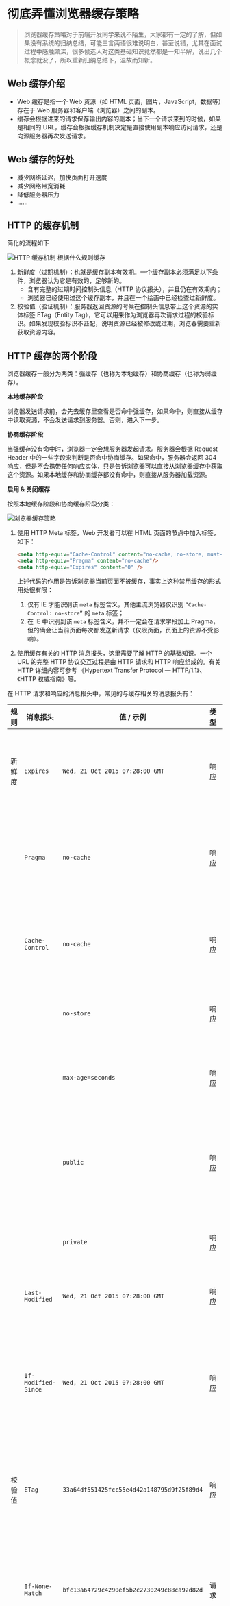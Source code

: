 # 彻底弄懂浏览器缓存策略

> 浏览器缓存策略对于前端开发同学来说不陌生，大家都有一定的了解，但如果没有系统的归纳总结，可能三言两语很难说明白，甚至说错，尤其在面试过程中感触颇深，很多候选人对这类基础知识竟然都是一知半解，说出几个概念就没了，所以重新归纳总结下，温故而知新。

## Web 缓存介绍

- Web 缓存是指一个 Web 资源（如 HTML 页面，图片，JavaScript，数据等）存在于 Web 服务器和客户端（浏览器）之间的副本。
- 缓存会根据进来的请求保存输出内容的副本；当下一个请求来到的时候，如果是相同的 URL，缓存会根据缓存机制决定是直接使用副本响应访问请求，还是向源服务器再次发送请求。

## Web 缓存的好处

- 减少网络延迟，加快页面打开速度
- 减少网络带宽消耗
- 降低服务器压力
- ……

## HTTP 的缓存机制

简化的流程如下

![HTTP 缓存机制](./resource/browser-cache_http-cache.png)
根据什么规则缓存

1. 新鲜度（过期机制）：也就是缓存副本有效期。一个缓存副本必须满足以下条件，浏览器认为它是有效的，足够新的。
   - 含有完整的过期时间控制头信息（HTTP 协议报头），并且仍在有效期内；
   - 浏览器已经使用过这个缓存副本，并且在一个绘画中已经检查过新鲜度。
2. 校验值（验证机制）：服务器返回资源的时候在控制头信息带上这个资源的实体标签 ETag（Entity Tag），它可以用来作为浏览器再次请求过程的校验标识。如果发现校验标识不匹配，说明资源已经被修改或过期，浏览器需要重新获取资源内容。

## HTTP 缓存的两个阶段

浏览器缓存一般分为两类：强缓存（也称为本地缓存）和协商缓存（也称为弱缓存）。

**本地缓存阶段**

浏览器发送请求前，会先去缓存里查看是否命中强缓存，如果命中，则直接从缓存中读取资源，不会发送请求到服务器。否则，进入下一步。

**协商缓存阶段**

当强缓存没有命中时，浏览器一定会想服务器发起请求。服务器会根据 Request Header 中的一些字段来判断是否命中协商缓存。如果命中，服务器会返回 304 响应，但是不会携带任何响应实体，只是告诉浏览器可以直接从浏览器缓存中获取这个资源。如果本地缓存和协商缓存都没有命中，则直接从服务器加载资源。

**启用 & 关闭缓存**

按照本地缓存阶段和协商缓存阶段分类：

![浏览器缓存策略](./resource/browser-cache_cache-category.png)

1. 使用 HTTP Meta 标签，Web 开发者可以在 HTML 页面的节点中加入标签，如下：

    ```html
    <meta http-equiv="Cache-Control" content="no-cache, no-store, must-revalidate"/>
    <meta http-equiv="Pragma" content="no-cache"/>
    <meta http-equiv="Expires" content="0" />
    ```

    上述代码的作用是告诉浏览器当前页面不被缓存，事实上这种禁用缓存的形式用处很有限：

      1. 仅有 IE 才能识别该 `meta` 标签含义，其他主流浏览器仅识别 `“Cache-Control: no-store”` 的 `meta` 标签；
      2. 在 IE 中识别到该 `meta` 标签含义，并不一定会在请求字段加上 Pragma，但的确会让当前页面每次都发送新请求（仅限页面，页面上的资源不受影响）。

2. 使用缓存有关的 HTTP 消息报头，这里需要了解 HTTP 的基础知识。一个 URL 的完整 HTTP 协议交互过程是由 HTTP 请求和 HTTP 响应组成的。有关 HTTP 详细内容可参考 《Hypertext Transfer Protocol — HTTP/1.1》、《HTTP 权威指南》等。

  在 HTTP 请求和响应的消息报头中，常见的与缓存相关的消息报头有：

  | 规则   | 消息报头            | 值 / 示例                                  | 类型 | 作用                                                                                                  |
  | ------ | ------------------- | ------------------------------------------ | ---- | ----------------------------------------------------------------------------------------------------- |
  | 新鲜度 | `Expires`           | `Wed, 21 Oct 2015 07:28:00 GMT`            | 响应 | 告诉浏览器在过期时间前可以使用副本（有可能存在时间不一致的问题）                                      |
  |        | `Pragma`            | `no-cache`                                 | 响应 | 告诉浏览器忽略资源的缓存副本（HTTP 1.1 可用 `Cache-Control` 替代）                                    |
  |        | `Cache-Control`     | `no-cache`                                 | 响应 | 告诉浏览器忽略资源的缓存副本，强制每次请求直接发送给源服务器                                          |
  |        |                     | `no-store`                                 | 响应 | 强制缓存在任何情况下都不要保留任何副本                                                                |
  |        |                     | `max-age=seconds`                          | 响应 | 指明缓存副本的有效时长，从请求时间开始过期时间之间的秒数                                              |
  |        |                     | `public`                                   | 响应 | 任何途径的缓存者（本地缓存、代理服务器），可以无条件的缓存该资源                                      |
  |        |                     | `private`                                  | 响应 | 只针对单个用户或实体（不同用户，窗口）缓存资源                                                        |
  |        | `Last-Modified`     | `Wed, 21 Oct 2015 07:28:00 GMT`            | 响应 | 告诉浏览器当前资源的最后修改时间                                                                      |
  |        | `If-Modified-Since` | `Wed, 21 Oct 2015 07:28:00 GMT`            | 响应 | 如果浏览器第一次请求时响应中 `Last-Modified` 非空，第二次请求同一资源时，会把它作为该项的值发给服务器 |
  | 校验值 | `ETag`              | `33a64df551425fcc55e4d42a148795d9f25f89d4` | 响应 | 告诉浏览器当前资源在服务器的唯一标识符（生成规则由服务器决定）                                        |
  |        | `If-None-Match`     | `bfc13a64729c4290ef5b2c2730249c88ca92d82d` | 请求 | 如果浏览第一次请求时响应中 ETag 非空，第二次请求同一资源时，会把它作为该项的值发给服务器              |
  | 辅助   | `Vary`              | `Accept-Encoding`                          | 响应 | 辅助从多个缓存副本中筛选合适的版本（不同的压缩算法产生的副本）                                        |

上图中只是常用的消息报头，下面来看下不同字段之间的关系和区别：

- `Cache-Control` 与 `Expires`
  `Cache-Control`：HTTP 1.1 提示的特性，为了弥补 `Expires` 缺陷加入的，提供了更精确细致的缓存功能。详细了解看几个常用的指令：
  - `max-age=<seconds>` 功能和 `Expires` 类似，但是后面跟一个"秒"为单位的相对时间，来供浏览器计算过期时间。
  - `no-cache` 提供了过期验证机制
  在 Chrome 的 DevTools 中勾选 Disabled cache 选项，发送的请求会去掉 `If-Modified-Since` 这个的请求会去掉 `if-modified-since` 这个 Header。同时设置 `Cache-Control: no-cache Pragma: no-cache`，每次请求均为 `200`）
  - `no-store`：表示当前请求资源禁用缓存
  - `public`：表示缓存的版本可以被代理服务器或者其他中间服务器识别
  - `private`：表示只有用户自己的浏览器能够进行缓存，公共的代理服务器不允许缓存
- `Expires`：HTTP 1.0 的特性，标识该资源过期的时间点，它是一个绝对值。格林威治时间（Greenwich Mean Time, GMT），即在这个时间点之后，缓存的资源过期；优先级：`Cache-Control` 优先级高于 `Expire`，为了兼容，通常两个头部同时设置；浏览器默认行为：其实就算 Response Header 中没有设置 `Cache-Control` 和 `Expire`，浏览器仍然会缓存某些资源，这是浏览器的默认行为：其实就算 Response Header 中没有设置 `Cache-Control` 和 `Expires`，浏览器仍然会缓存某些资源，这是浏览器的默认行为，是为了提升性能进行的优化，没有浏览器的行为可能不一致，有些浏览器甚至没有这样的优化。

`Last-Modified` 与 `ETag`

- `Lat-Modified`(Response Header) 与 `If-Modified-Since`(Request Header) 是一对报文头，属于 HTTP 1.0

  `If-Modified-Since` 是一个请求首部字段，并且只能在 GET 或 HEAD 请求中。`Last-Modified` 是一个响应首部字段，包含服务器认定的资源作出修改的日期及时间。当带着 `If-Modified-Since` 头访问服务器请求资源时，服务器会检查 `Last-Modified`，如果 `Last-Modified` 的时间早于或等于 `If-Modified-Since` 则会返回一个不带响应体的 304 响应，否则将重新返回资源。

  ![Http Header - Last-Modified, If-Modified-Since](./resource/http-header-last-modifiedpng.png)

- `ETag` 与 `If-None-Match` 是一对报头文，属于 HTTP 1.1

  `ETag` 是一个响应首部字段，它是根据实体内容生成的一段 hash 字符串，标识资源的状态，由服务端产生。`If-None-Match` 是一个条件表达式的请求首部。如果请求资源时在请求首部加上这个字段，值为之前服务器返回的资源上的 `ETag`，且当前仅当服务器上没有任何资源的 `ETag` 属性值与这个首部中列出的时候，服务器才会返回带有所请求的 200 响应，否则服务器返回不带实体的 304 响应。

  ![ETag](./resource/ETag.png)

- `ETag` 能解决什么问题？

  - `Last-Modified` 标注的最后修改只能精确到秒级，如果某些文件在 1 秒中以内，被修改多次的话，它将不能准确的标注文件的新鲜度；
  - 某些文件的也许会周期性的更改，但是它的内容并不会改变（仅仅改变修改时间），但 `Last-Modified` 却改变了，导致文件没发使用缓存；
  - 有可能存在服务器没有准确获取文件修改时间，或者与代理服务器时间不一致等情形。

- 优先级：`ETag` 优先级比 `Last-Modified` 高，同时存在会以 `ETag` 为准。

![ETag, Last-Modified](./resource/ETag_Last-Modified.png)

## 缓存位置

浏览器可以在内存、硬盘中开辟一个空间用于保存请求资源副本。我们经常在 DevTools Network 里看到 Memory Cache (内存缓存) 和 Disk Cache (硬盘缓存)，指的就是缓存所在的位置。请求一个资源时，会按照优先级 (Service -> Memory Cache -> Disk Cache -> Push Cache ) 依次查询缓存，如果命中则使用缓存，否则发起请求。这里先介绍 Memory Cache 和 Disk Cache。

200 - from memory cache

表示不妨问服务器，直接从内存中读取缓存。因为缓存的资源保存在内存中，所以读取速度较快，但是关闭进程后，缓存资源也会随之销毁，一般来说，系统不会给内存较大的容量，因此内存缓存一般用于存储较小文件。同时内存缓存在有时效性的场景下也很有用（比如浏览器的隐私模式）。

200 - from disk cache

表示不妨问服务器，直接从硬盘中读取缓存。与内存相比，硬盘的读取速度相对较慢，但硬盘缓存的持续时间更长，关闭进程之后，缓存的资源仍然存在。由于硬盘的容量较大，因此一般用于存储大文件。

下图可清晰看出差别：

![200 from disk cache](./resource/200-from-disk-cache.png)

CDN Cache

以腾讯 CDN 为例：`X-Cache-Lookup: Hit From MemCache` 表示命中 CDN 节点的内存；`X-Cache-Lookup: Hit From Disktank` 表示命中 CND 节点的硬盘；`X-Cache-Lookup: Hit From Upstream` 表示没有命中 CDN。

![CND Cache](./resource/CDN-cache.png)

整体流程

![Whole Process](./resource/whole-process.png)

从上图能感受到整个流程，比如常见的两种刷新场景

- 当 F5 刷新网页时，跳过强缓存，但是会检查协商缓存；
- 当 Ctrl + F5 强制刷新页面时，直接从服务器加载，跳过强缓存和协商缓存；

## 其他 Web 缓存策略

### `IndexDB`

`IndexDB` 就是浏览器提供的本地数据库，能够在客户端存储数量可观的结构化数据，并且在这些数据上使用索引进行高性能检索的 API。

异步 API 方法调用后会立即返回，而不会阻塞调用线程。要异步访问数据库，要调用 `window` 对象 `IndexedDB` 属性的 `open` 方法。该方法返回一个 `IDBRequest` 对象（`IDBOpenDBRequest`）；异步操作通过在 `IDBRequest` 对象上触发事件来和调用程序进行通信。

常用异步 API 如下

![IndexDB API](./resource/IndexDB-API.png)

### `Service Worker`

`ServiceWorker` 从 2014 年提出的草案到现在已经发展很成熟了，基于 `Service Worker` 做离线缓存，让用户能够进行离线体验，消息推送体验，离线缓存能力涉及到 `Cache` 和 `CacheStorage` 的概念，篇幅有限，不展开了。

### `LocalStorage`

`localStorage` 属性允许你访问一个 `Document` 源 (`origin`) 的对象 `Storage` 用于存储当前源的数据，除非用户人为清除 (调用 `localStorage` api 或则清除浏览器数据)， 否则存储在 `localStorage` 的数据将被长期保留。

### `SessionStorage`

`SessionStorage` 属性允许你访问一个 `SessionStorage` 对象，用于存储当前会话的数据，存储在 `SessionStorage` 里面的数据在页面会话结束时会被清除。页面会话在浏览器打开期间一直保持，并且重新加载或恢复页面仍会保持原来的页面会话。

## 定义最优缓存策略

- 使用一致的网址：如果您在不同的网址上提供相同的内容，将会多次获取和存储该内容。注意：URL 区分大小写！
- 确定中继缓存可以缓存哪些资源：对所有用户的响应完全相同的资源很适合由 CDN 或其他中继缓存进行缓存；
- 确定每个资源的最优缓存周期：不同的资源可能有不同的更新要求。审查并确定每个资源适合的 `max-age`；
- 确定网站的最佳缓存层级：对 HTML 文档组合使用包含内容特征码的资源网址以及短时间或 `no-cache` 的生命周期，可以控制客户端获取更新的速度；
- 更新最小化：有些资源的更新比其他资源频繁。如果资源的特定部分（例如 JS 函数或一组 CSS 样式）会经常更新，应考虑将其代码作为单独的文件提供。这样，每次获取更新时，剩余内容（例如不会频繁更新的库代码）可以从缓存中获取，确保下载的内容量最少；
- 确保服务器配置或移除 `ETag`：因为 `Etag` 跟服务器配置有关，每台服务器的 `Etag` 都是不同的；
- 善用 HTML5 的缓存机制：合理设计启用 `LocalStorage`、`SessionStorage`、`IndexDB`、`ServiceWorker` 等存储，会给页面性能带来明显提升；
- 结合 Native 的强大存储能力：善于利用客户端能力，定制合适的缓存机制，打造极致体验。

